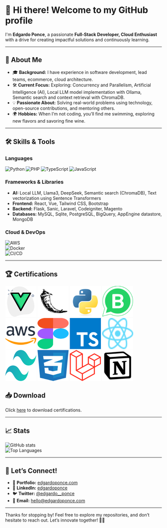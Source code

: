 # 👋 Hi there! Welcome to my GitHub profile  

I'm **Edgardo Ponce**, a passionate **Full-Stack Developer, Cloud Enthusiast** with a drive for creating impactful solutions and continuously learning.  

---

## 🌟 About Me  

- 🎓 **Background:** I have experience in software development, lead teams, ecommerce, cloud architecture.  
- 🛠️ **Current Focus:** Exploring: Concurrency and Parallelism, Artificial Intelligence (AI), Local LLM model implementation with Ollama, Semantic search and context retrieval with ChromaDB.  
- 💡 **Passionate About:** Solving real-world problems using technology, open-source contributions, and mentoring others.  
- 🌍 **Hobbies:** When I’m not coding, you’ll find me swimming, exploring new flavors and savoring fine wine.  

---

## 🛠️ Skills & Tools  

### Languages  
![Python](https://img.shields.io/badge/-Python-3776AB?logo=python&logoColor=white&style=flat)
![PHP](https://img.shields.io/badge/-PHP-3776AB?logo=php&logoColor=black&style=flat)
![TypeScript](https://img.shields.io/badge/-typescript-3776AB?logo=TypeScript&logoColor=white&style=flat)
![JavaScript](https://img.shields.io/badge/-JavaScript-F7DF1E?logo=javascript&logoColor=black&style=flat) 

### Frameworks & Libraries
- **AI:** Local LLM, Llama3, DeepSeek, Semantic search (ChromaDB), Text vectorization using Sentence Transformers
- **Frontend:** React, Vue, Tailwind CSS, Bootstrap
- **Backend:** Flask, Sanic, Laravel, Codeigniter, Magento  
- **Databases:** MySQL, Sqlite, PostgreSQL, BigQuery, AppEngine datastore, MongoDB

### Cloud & DevOps  
![AWS](https://img.shields.io/badge/-AWS-232F3E?logo=amazonaws&logoColor=white&style=flat)  
![Docker](https://img.shields.io/badge/-Docker-2496ED?logo=docker&logoColor=white&style=flat)  
![CI/CD](https://img.shields.io/badge/-CI%2FCD-007ACC?style=flat)  

---

## 🏆 Certifications
<p align="left">
<img src="docs/vue_1.svg" alt="Vue" width="100" height="100">
<img src="docs/flask.svg" alt="Python Icon" width="100" height="100">
<img src="docs/python.svg" alt="Python Icon" width="100" height="100">
<img src="docs/whatsapp-business-bg.svg" alt="Whatsapp Icon" width="100" height="100">
<img src="docs/aws.svg" alt="AWS Icon" width="100" height="100">
<img src="docs/figma-icon.svg" alt="AWS Icon" width="100" height="100">
<img src="docs/typescript.svg" alt="Typescript Icon" width="100" height="100">
<img src="docs/react-icon.svg" alt="React Icon" width="100" height="100">
<img src="docs/tailwindcss.svg" alt="Tailwind Icon" width="100" height="100">
<img src="docs/css-3.svg" alt="Css Icon" width="100" height="100">
<img src="docs/laravel.svg" alt="Laravel Icon" width="100" height="100">
<img src="docs/notion.svg" alt="Notion Icon" width="100" height="100">
</p>

## 📥 Download

Click [here](https://edgardoponce.com/en/education) to download certifications.

---

## 📈 Stats  

![GitHub stats](https://github-readme-stats.vercel.app/api?username=guduchango&show_icons=true&theme=radical)  
![Top Languages](https://github-readme-stats.vercel.app/api/top-langs/?username=guduchango&layout=compact&theme=radical)  

---

## 🤝 Let’s Connect!  

- 💼 **Portfolio:** [edgardoponce.com](https://edgardoponce.com/)  
- 💬 **LinkedIn:** [edgardoponce](https://www.linkedin.com/in/edgardo-dami%C3%A1n-ponce-p%C3%A1ez-b9069470/)  
- 🐦 **Twitter:** [@edgardo__ponce](https://x.com/edgardo_codes)  
- 📧 **Email:** [hello@edgardoponce.com](mailto:hello@edgardoponce.com)  

---

Thanks for stopping by! Feel free to explore my repositories, and don’t hesitate to reach out. Let’s innovate together! 🌟✨
